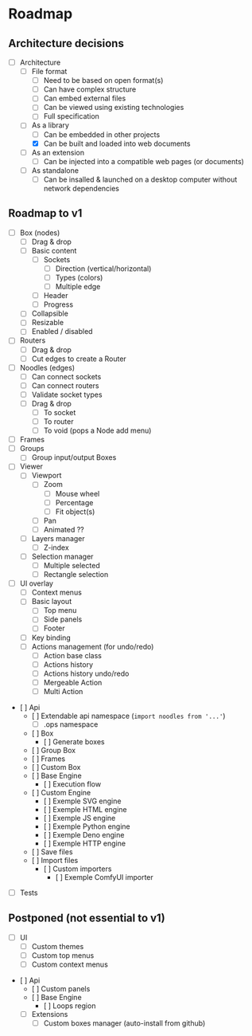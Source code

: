 # Roadmap

## Architecture decisions

- [ ] Architecture
  - [ ] File format
    - [ ] Need to be based on open format(s)
    - [ ] Can have complex structure
    - [ ] Can embed external files
    - [ ] Can be viewed using existing technologies
    - [ ] Full specification
  - [ ] As a library
    - [ ] Can be embedded in other projects
    - [x] Can be built and loaded into web documents
  - [ ] As an extension
    - [ ] Can be injected into a compatible web pages (or documents)
  - [ ] As standalone
    - [ ] Can be insalled & launched on a desktop computer without network dependencies

## Roadmap to v1

- [ ] Box (nodes)
	- [ ] Drag & drop
	- [ ] Basic content
		- [ ] Sockets
			- [ ] Direction (vertical/horizontal)
			- [ ] Types (colors)
			- [ ] Multiple edge
		- [ ] Header
		- [ ] Progress
	- [ ] Collapsible
	- [ ] Resizable
	- [ ] Enabled / disabled
- [ ] Routers
	- [ ] Drag & drop
	- [ ] Cut edges to create a Router
- [ ] Noodles (edges)
	- [ ] Can connect sockets
	- [ ] Can connect routers
	- [ ] Validate socket types
	- [ ] Drag & drop
		- [ ] To socket
		- [ ] To router
		- [ ] To void (pops a Node add menu)
- [ ] Frames
- [ ] Groups
  - [ ] Group input/output Boxes
- [ ] Viewer
	- [ ] Viewport
		- [ ] Zoom
			- [ ] Mouse wheel
			- [ ] Percentage
			- [ ] Fit object(s)
		- [ ] Pan
		- [ ] Animated ??
	- [ ] Layers manager
		- [ ] Z-index
	- [ ] Selection manager
		- [ ] Multiple selected
		- [ ] Rectangle selection
- [ ] UI overlay
	- [ ] Context menus
	- [ ] Basic layout
		- [ ] Top menu
		- [ ] Side panels
		- [ ] Footer
	- [ ] Key binding
	- [ ] Actions management (for undo/redo)
		- [ ] Action base class
		- [ ] Actions history
		- [ ] Actions history undo/redo
		- [ ] Mergeable Action
		- [ ] Multi Action
- [ ] Api
	- [ ] Extendable api namespace (`import noodles from '...'`)
		- [ ] .ops namespace
	- [ ] Box
		- [ ] Generate boxes
	- [ ] Group Box
	- [ ] Frames
	- [ ] Custom Box
	- [ ] Base Engine
		- [ ] Execution flow
	- [ ] Custom Engine
		- [ ] Exemple SVG engine
		- [ ] Exemple HTML engine
		- [ ] Exemple JS engine
		- [ ] Exemple Python engine
		- [ ] Exemple Deno engine
		- [ ] Exemple HTTP engine
	- [ ] Save files
	- [ ] Import files
		- [ ] Custom importers
			- [ ] Exemple ComfyUI importer
- [ ] Tests

## Postponed (not essential to v1)

- [ ] UI
	- [ ] Custom themes
	- [ ] Custom top menus
	- [ ] Custom context menus
- [ ] Api
	- [ ] Custom panels
	- [ ] Base Engine
		- [ ] Loops region
	- [ ] Extensions
		- [ ] Custom boxes manager (auto-install from github)